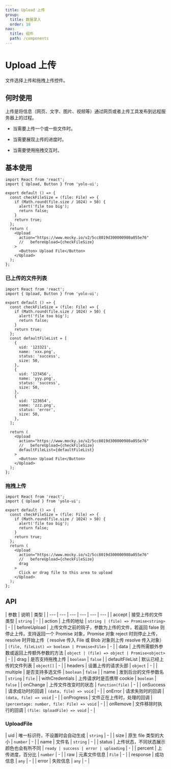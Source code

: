 ```yaml
---
title: Upload 上传
group:
  title: 数据录入
  order: 10
nav:
  title: 组件
  path: /components
---
```


# Upload 上传

文件选择上传和拖拽上传控件。

## 何时使用

上传是将信息（网页、文字、图片、视频等）通过网页或者上传工具发布到远程服务器上的过程。

- 当需要上传一个或一些文件时。

- 当需要展现上传的进度时。

- 当需要使用拖拽交互时。

## 基本使用

```tsx
import React from 'react';
import { Upload, Button } from 'yolo-ui';

export default () => {
  const checkFileSize = (file: File) => {
    if (Math.round(file.size / 1024) > 50) {
      alert('file too big');
      return false;
    }
    return true;
  };
  return (
    <Upload
      action="https://www.mocky.io/v2/5cc8019d300000980a055e76"
      //   beforeUpload={checkFileSize}
    >
      <Button> Upload File</Button>
    </Upload>
  );
};
```

### 已上传的文件列表

```tsx
import React from 'react';
import { Upload, Button } from 'yolo-ui';

export default () => {
  const checkFileSize = (file: File) => {
    if (Math.round(file.size / 1024) > 50) {
      alert('file too big');
      return false;
    }
    return true;
  };
  const defaultFileList = [
    {
      uid: '123321',
      name: 'xxx.png',
      status: 'success',
      size: 50,
    },
    {
      uid: '123456',
      name: 'yyy.png',
      status: 'success',
      size: 50,
    },
    {
      uid: '123654',
      name: 'zzz.png',
      status: 'error',
      size: 50,
    },
  ];

  return (
    <Upload
      action="https://www.mocky.io/v2/5cc8019d300000980a055e76"
      //   beforeUpload={checkFileSize}
      defaultFileList={defaultFileList}
    >
      <Button> Upload File</Button>
    </Upload>
  );
};
```

### 拖拽上传

```tsx
import React from 'react';
import { Upload } from 'yolo-ui';

export default () => {
  const checkFileSize = (file: File) => {
    if (Math.round(file.size / 1024) > 50) {
      alert('file too big');
      return false;
    }
    return true;
  };
  return (
    <Upload
      action="https://www.mocky.io/v2/5cc8019d300000980a055e76"
      //   beforeUpload={checkFileSize}
      drag
    >
      Click or drag file to this area to upload
    </Upload>
  );
};
```

## API

| 参数 | 说明 | 类型 |
| --- | --- | --- | --- | --- | --- |
| accept | 接受上传的文件类型 | `string` | - |
| action | 上传的地址 | `string | (file) => Promise<string>` | - |
| beforeUpload | 上传文件之前的钩子，参数为上传的文件，若返回 false 则停止上传。支持返回一个 Promise 对象，Promise 对象 reject 时则停止上传，resolve 时开始上传（ resolve 传入 File 或 Blob 对象则上传 resolve 传入对象） | `(file, fileList) => boolean | Promise<File>` | - |
| data | 上传所需额外参数或返回上传额外参数的方法 | `object | (file) => object | Promise<object>` | - |
| drag | 是否支持拖拽上传 | `boolean` | `false` |
| defaultFileList | 默认已经上传的文件列表 | `object[]` | - |
| headers | 设置上传的请求头部 | `object` | - |
| multiple | 是否支持多选文件 | `boolean` | `false` |
| name | 发到后台的文件参数名 | `string` | `file` |
| withCredentials | 上传请求时是否携带 cookie | `boolean` | `false` |
| onChange | 上传文件改变时的状态 | `function(file)` | - |
| onSuccess | 请求成功时的回调 | `(data, file) => void` | - |
| onError | 请求失败时的回调 | `(data, file) => void` | - |
| onProgress | 文件正在上传时，处理的回调 | `(percentage: number, file: File) => void` | - |
| onRemove | 文件移除时执行的回调 | `(file: UploadFile) => void` | - |

### UploadFile

| uid | 唯一标识符，不设置时会自动生成 | `string` | - | | size | 原生 file 类型的大小 | `number` | - | | name | 文件名 | `string` | - | | status | 上传状态，不同状态展示颜色也会有所不同 | `ready | success | error | uploading` | - | | percent | 上传进度，百分比 | `number` | - | | raw | 元素文件信息 | `File` | - | | response | 成功信息 | `any` | - | | error | 失败信息 | `any` | - |
